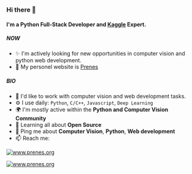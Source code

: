 ### Hi there 👋

#### I'm a Python Full-Stack Developer and [Kaggle](https://www.kaggle.com/shengyou222) Expert.
##### NOW

- ✨ I'm actively looking for new opportunities in computer vision and python web development.
- 🍑 My personel website is [Prenes](https://www.prenes.org/)

##### BIO

- 🏢 I'd like to work with computer vision and web development tasks.
- ⚙️ I use daily: `Python`, `C/C++`, `Javascript`, `Deep Learning`
- 🌍 I'm mostly active within the **Python and Computer Vision Community**
- 🌱 Learning all about **Open Source**
- 💬 Ping me about **Computer Vision**, **Python**, **Web development**
- 📫 Reach me: 

<a target="_blank" href="https://t.me/jareddean"><img src="https://img.shields.io/badge/telegram-prenes-green.svg?logo=telegram " alt="www.prenes.org"></a>

<a target="_blank" href="https://wa.me/+14422295661"><img src="https://img.shields.io/badge/whatsapp-prenes-green.svg?logo=whatsapp " alt="www.prenes.org"></a>

